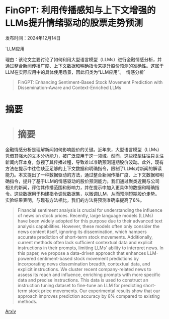 # FinGPT: 利用传播感知与上下文增强的LLMs提升情绪驱动的股票走势预测

发布时间：2024年12月14日

`LLM应用

理由：该论文主要讨论了如何利用大型语言模型（LLMs）进行金融情感分析，并通过整合新闻传播广度、上下文数据和明确指令来提升股价预测的准确性。这属于LLM在实际应用中的具体使用场景，因此归类为“LLM应用”。` `情感分析`

> FinGPT: Enhancing Sentiment-Based Stock Movement Prediction with Dissemination-Aware and Context-Enriched LLMs

# 摘要

> # 摘要
金融情感分析是理解新闻如何影响股价的关键。近年来，大型语言模型（LLMs）凭借其强大的文本分析能力，被广泛应用于这一领域。然而，这些模型往往只关注新闻内容本身，忽视了其传播过程，导致难以准确预测短期股价波动。此外，现有方法在提示中往往缺乏足够的上下文数据和明确指令，限制了LLMs对新闻的解读能力。本文提出了一种数据驱动的方法，通过整合新闻传播广度、上下文数据和明确指令，提升了基于LLM的情感驱动的股价预测能力。我们通过聚类近期与公司相关的新闻，评估其传播范围和影响力，并在提示中加入更具体的数据和精确指令。这些数据用于构建指令调优数据集，以微调LLM，从而预测短期股价走势。实验结果表明，与现有方法相比，我们的方法将预测准确率提高了8%。

> Financial sentiment analysis is crucial for understanding the influence of news on stock prices. Recently, large language models (LLMs) have been widely adopted for this purpose due to their advanced text analysis capabilities. However, these models often only consider the news content itself, ignoring its dissemination, which hampers accurate prediction of short-term stock movements. Additionally, current methods often lack sufficient contextual data and explicit instructions in their prompts, limiting LLMs' ability to interpret news. In this paper, we propose a data-driven approach that enhances LLM-powered sentiment-based stock movement predictions by incorporating news dissemination breadth, contextual data, and explicit instructions. We cluster recent company-related news to assess its reach and influence, enriching prompts with more specific data and precise instructions. This data is used to construct an instruction tuning dataset to fine-tune an LLM for predicting short-term stock price movements. Our experimental results show that our approach improves prediction accuracy by 8\% compared to existing methods.

[Arxiv](https://arxiv.org/abs/2412.10823)